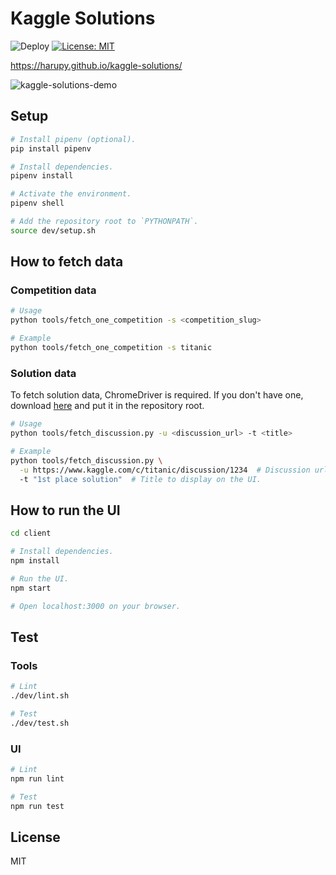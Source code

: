 # Kaggle Solutions

![Deploy](https://github.com/harupy/kaggle-solutions/workflows/Deploy/badge.svg)
[![License: MIT](https://img.shields.io/badge/License-MIT-green.svg)](https://opensource.org/licenses/MIT)

https://harupy.github.io/kaggle-solutions/

![kaggle-solutions-demo](https://user-images.githubusercontent.com/17039389/73281626-9b085000-4233-11ea-8025-01213b91c3d1.gif)

## Setup

```bash
# Install pipenv (optional).
pip install pipenv

# Install dependencies.
pipenv install

# Activate the environment.
pipenv shell

# Add the repository root to `PYTHONPATH`.
source dev/setup.sh
```

## How to fetch data

### Competition data

```bash
# Usage
python tools/fetch_one_competition -s <competition_slug>

# Example
python tools/fetch_one_competition -s titanic
```

### Solution data

To fetch solution data, ChromeDriver is required. If you don't have one, download [here](https://chromedriver.chromium.org/downloads) and put it in the repository root.

```bash
# Usage
python tools/fetch_discussion.py -u <discussion_url> -t <title>

# Example
python tools/fetch_discussion.py \
  -u https://www.kaggle.com/c/titanic/discussion/1234  # Discussion url
  -t "1st place solution"  # Title to display on the UI.
```

## How to run the UI

```bash
cd client

# Install dependencies.
npm install

# Run the UI.
npm start

# Open localhost:3000 on your browser.
```

## Test

### Tools

```bash
# Lint
./dev/lint.sh

# Test
./dev/test.sh
```

### UI

```bash
# Lint
npm run lint

# Test
npm run test
```

## License

MIT
